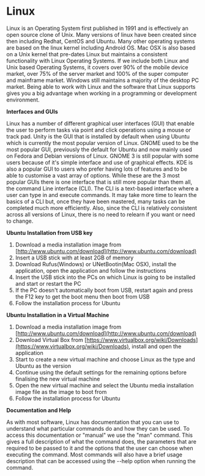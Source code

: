 # Linux

Linux is an Operating System first published in 1991 and is effectively an open source clone of Unix. Many versions of linux have been created since then including Redhat, CentOS and Ubuntu. Many other operating systems are based on the linux kernel including Android OS. Mac OSX is also based on a Unix kernel that pre-dates Linux but maintains a consistent functionality with Linux Operating Systems. If we include both Linux and Unix based Operating Systems, it covers over 90% of the mobile device market, over 75% of the server market and 100% of the super computer and mainframe market. Windows still maintains a majority of the desktop PC market. Being able to work with Linux and the software that Linux supports gives you a big advantage when working in a programming or development environment.

**Interfaces and GUIs**

Linux has a number of different graphical user interfaces \(GUI\) that enable the user to perform tasks via point and click operations using a mouse or track pad. Unity is the GUI that is installed by default when using Ubuntu which is currently the most popular version of Linux. GNOME used to be the most popular GUI, previously the default for Ubuntu and now mainly used on Fedora and Debian versions of Linux. GNOME 3 is still popular with some users because of it's simple interface and use of graphical effects. KDE is also a popular GUI to users who prefer having lots of features and to be able to customise a vast array of options. While these are the 3 most popular GUIs there is one interface that is still more popular than them all, the command Line interface \(CLI\). The CLI is a text-based interface where a user can type in and execute commands. It may take more time to learn the basics of a CLI but, once they have been mastered, many tasks can be completed much more efficiently. Also, since the CLI is relatively consistent across all versions of Linux, there is no need to relearn if you want or need to change.

**Ubuntu** **Installation from USB key**

1. Download a media installation image from [http://www.ubuntu.com/download](http://www.ubuntu.com/download)
2. Insert a USB stick with at least 2GB of memory
3. Download Rufus\(Windows\) or UNetBootin\(Mac OSX\), install the application, open the application and follow the instructions
4. Insert the USB stick into the PCs on which Linux is going to be installed and start or restart the PC
5. If the PC doesn't automatically boot from USB, restart again and press the F12 key to get the boot menu then boot from USB
6. Follow the installation process for Ubuntu

**Ubuntu Installation in a Virtual Machine**

1. Download a media installation image from [http://www.ubuntu.com/download](http://www.ubuntu.com/download)
2. Download Virtual Box from [https://www.virtualbox.org/wiki/Downloads](https://www.virtualbox.org/wiki/Downloads), install and open the application
3. Start to create a new virtual machine and choose Linux as the type and Ubuntu as the version
4. Continue using the default settings for the remaining options before finalising the new virtual machine
5. Open the new virtual machine and select the Ubuntu media installation image file as the image to boot from
6. Follow the installation process for Ubuntu

**Documentation and Help**

As with most software, Linux has documentation that you can use to understand what particular commands do and how they can be used. To access this documentation or "manual" we use the "man" command. This gives a full description of what the command does, the parameters that are required to be passed to it and the options that the user can choose when executing the command. Most commands will also have a brief usage description that can be accessed using the --help option when running the command.

